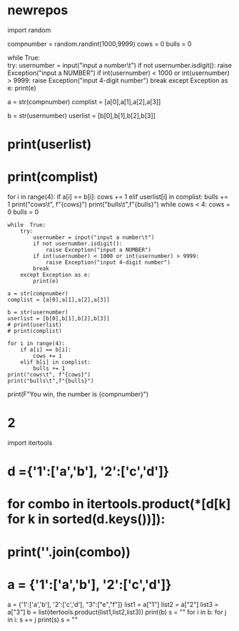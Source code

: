 # newrepos



import random

compnumber = random.randint(1000,9999)
cows = 0
bulls = 0

while  True:		
	try:
		usernumber = input("input a number\t")
		if not usernumber.isdigit():
			raise Exception("input a NUMBER")
		if int(usernumber) < 1000 or int(usernumber) > 9999:
			raise Exception("input 4-digit number")
		break
	except Exception as e:
		print(e)

a = str(compnumber)
complist = [a[0],a[1],a[2],a[3]]

b = str(usernumber)
userlist = [b[0],b[1],b[2],b[3]]
# print(userlist)
# print(complist)
	
for i in range(4):
	if a[i] == b[i]:
		cows += 1
	elif userlist[i] in complist:
		bulls += 1
print("cows\t", f"{cows}")
print("bulls\t",f"{bulls}")
while cows < 4:
	cows = 0
	bulls = 0

	while  True:		
		try:
			usernumber = input("input a number\t")
			if not usernumber.isdigit():
				raise Exception("input a NUMBER")
			if int(usernumber) < 1000 or int(usernumber) > 9999:
				raise Exception("input 4-digit number")
			break
		except Exception as e:
			print(e)

	a = str(compnumber)
	complist = [a[0],a[1],a[2],a[3]]

	b = str(usernumber)
	userlist = [b[0],b[1],b[2],b[3]]
	# print(userlist)
	# print(complist)
		
	for i in range(4):
		if a[i] == b[i]:
			cows += 1
		elif b[i] in complist:
			bulls += 1
	print("cows\t", f"{cows}")
	print("bulls\t",f"{bulls}")

print(F"You win, the number is {compnumber}")




# 2
		
import itertools

# d ={'1':['a','b'], '2':['c','d']}
# for combo in itertools.product(*[d[k] for k in sorted(d.keys())]):
#     print(''.join(combo))
# a = {'1':['a','b'], '2':['c','d']}

a = {'1':['a','b'], '2':['c','d'], "3":["e","f"]}
list1 = a["1"]
list2 = a["2"]
list3 = a["3"]
b = list(itertools.product(list1,list2,list3))
print(b)
s = ""
for i in b:
	for j in i:
		s += j
	print(s)
	s = ""

